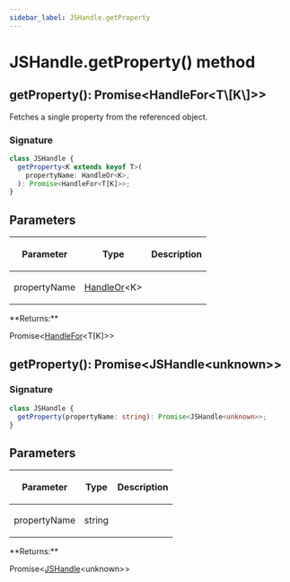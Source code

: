 ```yaml
---
sidebar_label: JSHandle.getProperty
---
```


# JSHandle.getProperty() method

<h2 id="getProperty">getProperty(): Promise&lt;HandleFor&lt;T\[K\]&gt;&gt;</h2>

Fetches a single property from the referenced object.

### Signature

```typescript
class JSHandle {
  getProperty<K extends keyof T>(
    propertyName: HandleOr<K>,
  ): Promise<HandleFor<T[K]>>;
}
```

## Parameters

<table><thead><tr><th>

Parameter

</th><th>

Type

</th><th>

Description

</th></tr></thead>
<tbody><tr><td>

propertyName

</td><td>

[HandleOr](./puppeteer.handleor.md)&lt;K&gt;

</td><td>

</td></tr>
</tbody></table>
**Returns:**

Promise&lt;[HandleFor](./puppeteer.handlefor.md)&lt;T\[K\]&gt;&gt;

<h2 id="getProperty-1">getProperty(): Promise&lt;JSHandle&lt;unknown&gt;&gt;</h2>

### Signature

```typescript
class JSHandle {
  getProperty(propertyName: string): Promise<JSHandle<unknown>>;
}
```

## Parameters

<table><thead><tr><th>

Parameter

</th><th>

Type

</th><th>

Description

</th></tr></thead>
<tbody><tr><td>

propertyName

</td><td>

string

</td><td>

</td></tr>
</tbody></table>
**Returns:**

Promise&lt;[JSHandle](./puppeteer.jshandle.md)&lt;unknown&gt;&gt;
